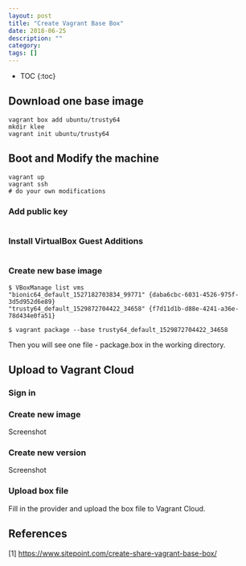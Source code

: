 ```yaml
---
layout: post
title: "Create Vagrant Base Box"
date: 2018-06-25
description: ""
category: 
tags: []
---
```

* TOC
{:toc}

## Download one base image

```
vagrant box add ubuntu/trusty64
mkdir klee
vagrant init ubuntu/trusty64
```

## Boot and Modify the machine

```
vagrant up
vagrant ssh
# do your own modifications
```

### Add public key

```

```

### Install VirtualBox Guest Additions

```
```

### Create new base image

```
$ VBoxManage list vms
"bionic64_default_1527182703834_99771" {daba6cbc-6031-4526-975f-3d5d952d6e89}
"trusty64_default_1529872704422_34658" {f7d11d1b-d88e-4241-a36e-78d434e0fa51}

$ vagrant package --base trusty64_default_1529872704422_34658
```

Then you will see one file - package.box in the working directory.

## Upload to Vagrant Cloud


### Sign in

### Create new image

Screenshot

### Create new version

Screenshot

### Upload box file

Fill in the provider and upload the box file to Vagrant Cloud.

## References

[1] <https://www.sitepoint.com/create-share-vagrant-base-box/>

